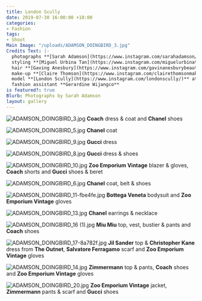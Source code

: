 ```yaml
---
title: London Scully
date: 2019-07-30 16:00:00 +10:00
categories:
- Fashion
tags:
- Shoot
Main Image: "/uploads/ADAMSON_DOINGBIRD_3.jpg"
Credits Text: |-
  photographs **[Sarah Adamson](https://www.instagram.com/sarahadamson/)** at **[Union Management](https://www.instagram.com/union_management/)**
  styling **[Miguel Urbina Tan](https://www.instagram.com/miguelurbinatan/)**
  hair **[Gaving Anesbury](https://www.instagram.com/gavinanesburybeauty/)** at **[Viviens Creative](https://www.instagram.com/vivienscreative/)**
  make-up **[Claire Thomson](https://www.instagram.com/clairethomsonmakeup/)**
  model **[London Scully](https://www.instagram.com/londonscully/)** at **[Priscillas](https://www.instagram.com/priscillasmodels/)**
  fashion assistant **Gerardine Wijangco**
is featured?: true
Blurb: Photographs by Sarah Adamson
layout: gallery
---
```


![ADAMSON_DOINGBIRD_3.jpg](/uploads/ADAMSON_DOINGBIRD_3.jpg)
**Coach** dress & coat and **Chanel** shoes

![ADAMSON_DOINGBIRD_5.jpg](/uploads/ADAMSON_DOINGBIRD_5.jpg)
**Chanel** coat

![ADAMSON_DOINGBIRD_9.jpg](/uploads/ADAMSON_DOINGBIRD_9.jpg)
**Gucci** dress

![ADAMSON_DOINGBIRD_8.jpg](/uploads/ADAMSON_DOINGBIRD_8.jpg)
**Gucci** dress & shoes

![ADAMSON_DOINGBIRD_10.jpg](/uploads/ADAMSON_DOINGBIRD_10.jpg)
**Zoo Emporium Vintage** blazer & gloves, **Coach** shorts and **Gucci** shoes & beret

![ADAMSON_DOINGBIRD_6.jpg](/uploads/ADAMSON_DOINGBIRD_6.jpg)
**Chanel** coat, belt & shoes

![ADAMSON_DOINGBIRD_11-fbe4fe.jpg](/uploads/ADAMSON_DOINGBIRD_11-fbe4fe.jpg)
**Bottega Veneta** bodysuit and **Zoo Emporium Vintage** gloves

![ADAMSON_DOINGBIRD_13.jpg](/uploads/ADAMSON_DOINGBIRD_13.jpg)
**Chanel** earrings & necklace

![ADAMSON_DOINGBIRD_16 (1).jpg](/uploads/ADAMSON_DOINGBIRD_16%20(1).jpg)
**Miu Miu** top, vest, bustier & pants and **Coach** shoes

![ADAMSON_DOINGBIRD_17-8a782f.jpg](/uploads/ADAMSON_DOINGBIRD_17-8a782f.jpg)
**Jil Sander** top & **Christopher Kane** dress from **The Outnet**, **Salvatore Ferragamo** scarf and **Zoo Emporium Vintage** gloves

![ADAMSON_DOINGBIRD_14.jpg](/uploads/ADAMSON_DOINGBIRD_14.jpg)
**Zimmermann** top & pants, **Coach** shoes and **Zoo Emporium Vintage** gloves

![ADAMSON_DOINGBIRD_20.jpg](/uploads/ADAMSON_DOINGBIRD_20.jpg)
**Zoo Emporium Vintage** jacket, **Zimmermann** pants & scarf and **Gucci** shoes